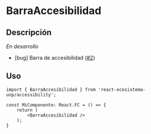# BarraAccesibilidad

## Descripción
*En desarrollo*

* [bug] Barra de accesibilidad ([#2][i2])

[i2]: https://github.com/EcosistemaUNP/react-ecosistema-unp/issues/2

## Uso

```tsx
import { BarraAccesibilidad } from 'react-ecosistema-unp/accessibility';

const MiComponente: React.FC = () => {
    return (
        <BarraAccesibilidad />
    );
}
```
